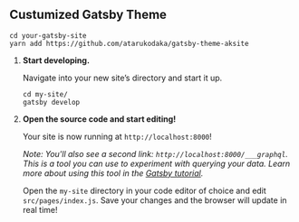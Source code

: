 
## Custumized Gatsby Theme

```shell
cd your-gatsby-site
yarn add https://github.com/atarukodaka/gatsby-theme-aksite

```

1.  **Start developing.**

    Navigate into your new site’s directory and start it up.

    ```shell
    cd my-site/
    gatsby develop
    ```

1.  **Open the source code and start editing!**

    Your site is now running at `http://localhost:8000`!

    _Note: You'll also see a second link: _`http://localhost:8000/___graphql`_. This is a tool you can use to experiment with querying your data. Learn more about using this tool in the [Gatsby tutorial](https://www.gatsbyjs.com/tutorial/part-five/#introducing-graphiql)._

    Open the `my-site` directory in your code editor of choice and edit `src/pages/index.js`. Save your changes and the browser will update in real time!
